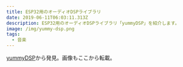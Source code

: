 ```yaml
---
title: ESP32用のオーディオDSPライブラリ
date: 2019-06-11T06:03:11.313Z
description: ESP32用のオーディオDSPライブラリ「yummyDSP」を紹介します。
image: /img/yummy-dsp.png
tags:
  - 音楽
---
```

[yummyDSP](https://hackaday.io/project/165919-yummydsp)から発見。画像もここから転載。
